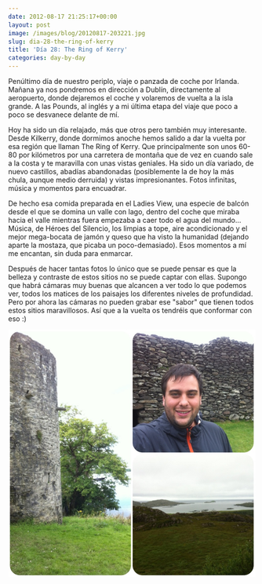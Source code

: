 ```yaml
---
date: 2012-08-17 21:25:17+00:00
layout: post
image: /images/blog/20120817-203221.jpg
slug: dia-28-the-ring-of-kerry
title: 'Día 28: The Ring of Kerry'
categories: day-by-day
---
```


Penúltimo día de nuestro periplo, viaje o panzada de coche por Irlanda. Mañana ya nos pondremos en dirección a Dublín, directamente al aeropuerto, donde dejaremos el coche y volaremos de vuelta a la isla grande. A las Pounds, al inglés y a mi última etapa del viaje que poco a poco se desvanece delante de mí.

Hoy ha sido un día relajado, más que otros pero también muy interesante. Desde Kilkerry, donde dormimos anoche hemos salido a dar la vuelta por esa región que llaman The Ring of Kerry. Que principalmente son unos 60-80 por kilómetros por una carretera de montaña que de vez en cuando sale a la costa y te maravilla con unas vistas geniales. Ha sido un día variado, de nuevo castillos, abadías abandonadas (posiblemente la de hoy la más chula, aunque medio derruida) y vistas impresionantes. Fotos infinitas, música y momentos para encuadrar.

De hecho esa comida preparada en el Ladies View, una especie de balcón desde el que se domina un valle con lago, dentro del coche que miraba hacia el valle mientras fuera empezaba a caer todo el agua del mundo... Música, de Héroes del Silencio, los limpias a tope, aire acondicionado y el mejor mega-bocata de jamón y queso que ha visto la humanidad (dejando aparte la mostaza, que picaba un poco-demasiado). Esos momentos a mí me encantan, sin duda para enmarcar.

Después de hacer tantas fotos lo único que se puede pensar es que la belleza y contraste de estos sitios no se puede captar con ellas. Supongo que habrá cámaras muy buenas que alcancen a ver todo lo que podemos ver, todos los matices de los paisajes los diferentes niveles de profundidad. Pero por ahora las cámaras no pueden grabar ese "sabor" que tienen todos estos sitios maravillosos. Así que a la vuelta os tendréis que conformar con eso :)

[![20120817-203221.jpg](/images/blog/20120817-203221.jpg)](/images/blog/20120817-203221.jpg)
